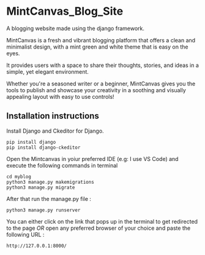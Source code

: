 # MintCanvas_Blog_Site
A blogging website made using the django framework.

MintCanvas is a fresh and vibrant blogging platform that offers a clean and minimalist design, with a mint green and white theme that is easy on the eyes.

It provides users with a space to share their thoughts, stories, and ideas in a simple, yet elegant environment. 

Whether you're a seasoned writer or a beginner, MintCanvas gives you the tools to publish and showcase your creativity in a soothing and visually appealing layout with easy to use controls!

## Installation instructions
Install Django and Ckeditor for Django.

    pip install django
    pip install django-ckeditor

Open the Mintcanvas in yoiur preferred IDE (e.g: I use VS Code) and execute the following commands in terminal

    cd myblog
    python3 manage.py makemigrations
    python3 manage.py migrate

After that run the manage.py file :

    python3 manage.py runserver

You can either click on the link that pops up in the terminal to get redirected to the page *OR* open any preferred browser of your choice and paste the following URL :

    http://127.0.0.1:8000/
    
